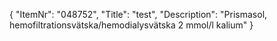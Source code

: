 {
  "ItemNr": "048752",
  "Title": "test",
  "Description": "Prismasol, hemofiltrationsvätska/hemodialysvätska 2 mmol/l kalium"
}